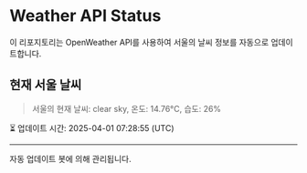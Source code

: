 
# Weather API Status

이 리포지토리는 OpenWeather API를 사용하여 서울의 날씨 정보를 자동으로 업데이트합니다.

## 현재 서울 날씨
> 서울의 현재 날씨: clear sky, 온도: 14.76°C, 습도: 26%

⏳ 업데이트 시간: 2025-04-01 07:28:55 (UTC)

---
자동 업데이트 봇에 의해 관리됩니다.
